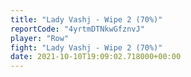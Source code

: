 ```yaml
---
title: "Lady Vashj - Wipe 2 (70%)"
reportCode: "4yrtmDTNkwGfznvJ"
player: "Row"
fight: "Lady Vashj - Wipe 2 (70%)"
date: 2021-10-10T19:09:02.718000+00:00
---
```

